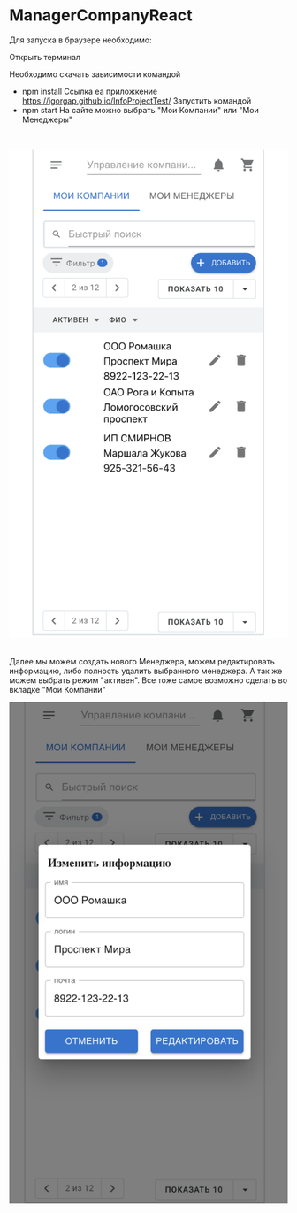 # ManagerCompanyReact

Для запуска в браузере необходимо:

Открыть терминал

Необходимо скачать зависимости командой
- npm install
Ссылка еа приложкение https://igorgap.github.io/InfoProjectTest/
Запустить командой 
- npm start
На сайте можно выбрать "Мои Компании" или  "Мои Менеджеры"
<br>
</p>
<img width="740" alt="mainPage" src="./readme-img/1e.PNG">
<p>
<br>
Далее мы можем создать нового Менеджера, можем редактировать информацию, либо полность удалить выбранного менеджера. А так же можем выбрать режим "активен". Все тоже самое возможно сделать во вкладке "Мои Компании" 
</p>
<img width="740" alt="mainPage" src="./readme-img/2e.PNG">
<p>
